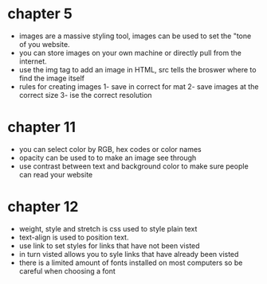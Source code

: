 # chapter 5
- images are a massive styling tool, images can be used to set the "tone of you website. 
- you can store images on your own machine or directly pull from the internet. 
- use the img tag to add an image in HTML, src tells the broswer where to find the image itself
- rules for creating images 1- save in correct for mat 2- save images at the correct size 3- ise the correct resolution

# chapter 11
- you can select color by RGB, hex codes or color names
- opacity can be used to to make an image see through
- use contrast between text and background color to make sure people can read your website

# chapter 12
- weight, style and stretch is css used to style plain text
- text-align is used to position text. 
- use link to set styles for links that have not been visted
- in turn visted allows you to syle links that have already been visted
- there is a limited amount of fonts installed on most computers so be careful when choosing a font
